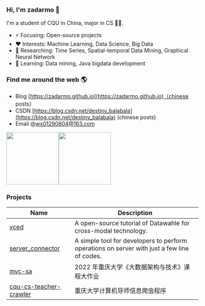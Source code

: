 ### Hi, I'm zadarmo 👋 

I'm a student of CQU in China, major in CS 👨‍🎓.  

- ⚡ Focusing: Open-source projects
- ❤️ Interests: Machine Learning, Data Science, Big Data
- 🔭 Researching: Time Series, Spatial-temporal Data Mining, Graphical Neural Network
- 🌱 Learning: Data mining, Java bigdata development

### Find me around the web 🌎

- Blog [https://zadarmo.github.io](https://zadarmo.github.io)（chinese posts）
- CSDN [https://blog.csdn.net/destiny_balabala](https://blog.csdn.net/destiny_balabala) (chinese posts)
- Email @wx01290804@163.com

<img align="" height="137px" src="https://github-readme-stats.vercel.app/api?username=zadarmo&hide_title=true&hide_border=true&show_icons=true&include_all_commits=true&line_height=21&bg_color=0&theme=graywhite&locale=en" /><img align="" height="137px" src="https://github-readme-stats.vercel.app/api/top-langs/?username=zadarmo&hide_title=true&hide_border=true&layout=compact&bg_color=0&theme=graywhite&locale=en" />

### Projects

|Name|Description|
|---|---|
|[vced](https://github.com/datawhalechina/vced)|A open-source tutorial of Datawahle for cross-modal technology.|
|[server_connector](https://github.com/zadarmo/server-connector)|A simple tool for developers to perform operations on server with just a few line of codes.|
|[mvc-sa](https://github.com/zadarmo/mvc-sa)|2022 年重庆大学《大数据架构与技术》课程大作业|
|[cqu-cs-teacher-crawler](https://github.com/zadarmo/cqu-cs-teacher-crawler)|重庆大学计算机导师信息爬虫程序|

<!--
**zadarmo/zadarmo** is a ✨ _special_ ✨ repository because its `README.md` (this file) appears on your GitHub profile.

Here are some ideas to get you started:

- 🔭 I’m currently working on ...
- 🌱 I’m currently learning ...
- 👯 I’m looking to collaborate on ...
- 🤔 I’m looking for help with ...
- 💬 Ask me about ...
- 📫 How to reach me: ...
- 😄 Pronouns: ...
- ⚡ Fun fact: ...

---
repo cards

<a href="https://github.com/anuraghazra/github-readme-stats">
  <img align="center" src="https://github-readme-stats.vercel.app/api/pin/?username=anuraghazra&repo=github-readme-stats" />
</a>
<a href="https://github.com/anuraghazra/convoychat">
  <img align="center" src="https://github-readme-stats.vercel.app/api/pin/?username=anuraghazra&repo=convoychat" />
</a>
-->
